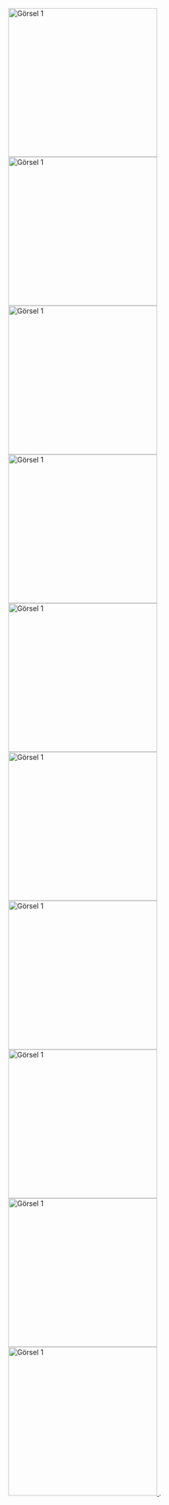 <a href="https://github.com/samebrave/MyFabunotesApp/blob/main/app/src/main/res/drawable/1.png" target="_blank">
    <img src="https://github.com/samebrave/MyFabunotesApp/blob/main/app/src/main/res/drawable/1.png" alt="Görsel 1" width="300" />
</a>
<a href="https://github.com/samebrave/MyFabunotesApp/blob/main/app/src/main/res/drawable/2.png" target="_blank">
    <img src="https://github.com/samebrave/MyFabunotesApp/blob/main/app/src/main/res/drawable/2.png" alt="Görsel 1" width="300" />
</a>
<a href="https://github.com/samebrave/MyFabunotesApp/blob/main/app/src/main/res/drawable/3.png" target="_blank">
    <img src="https://github.com/samebrave/MyFabunotesApp/blob/main/app/src/main/res/drawable/3.png" alt="Görsel 1" width="300" />
</a>
<a href="https://github.com/samebrave/MyFabunotesApp/blob/main/app/src/main/res/drawable/4.png" target="_blank">
    <img src="https://github.com/samebrave/MyFabunotesApp/blob/main/app/src/main/res/drawable/4.png" alt="Görsel 1" width="300" />
</a>
<a href="https://github.com/samebrave/MyFabunotesApp/blob/main/app/src/main/res/drawable/5.png" target="_blank">
    <img src="https://github.com/samebrave/MyFabunotesApp/blob/main/app/src/main/res/drawable/5.png" alt="Görsel 1" width="300" />
</a>
<a href="https://github.com/samebrave/MyFabunotesApp/blob/main/app/src/main/res/drawable/6.png" target="_blank">
    <img src="https://github.com/samebrave/MyFabunotesApp/blob/main/app/src/main/res/drawable/6.png" alt="Görsel 1" width="300" />
</a>
<a href="https://github.com/samebrave/MyFabunotesApp/blob/main/app/src/main/res/drawable/7.png" target="_blank">
    <img src="https://github.com/samebrave/MyFabunotesApp/blob/main/app/src/main/res/drawable/7.png" alt="Görsel 1" width="300" />
</a>
<a href="https://github.com/samebrave/MyFabunotesApp/blob/main/app/src/main/res/drawable/8.png" target="_blank">
    <img src="https://github.com/samebrave/MyFabunotesApp/blob/main/app/src/main/res/drawable/8.png" alt="Görsel 1" width="300" />
</a>
<a href="https://github.com/samebrave/MyFabunotesApp/blob/main/app/src/main/res/drawable/9.png" target="_blank">
    <img src="https://github.com/samebrave/MyFabunotesApp/blob/main/app/src/main/res/drawable/9.png" alt="Görsel 1" width="300" />
</a>
<a href="https://github.com/samebrave/MyFabunotesApp/blob/main/app/src/main/res/drawable/10.png" target="_blank">
    <img src="https://github.com/samebrave/MyFabunotesApp/blob/main/app/src/main/res/drawable/10.png" alt="Görsel 1" width="300" />
</a>  .

